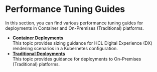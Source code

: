 # Performance Tuning Guides

In this section, you can find various performance tuning guides for deployments in Container and On-Premises (Traditional) platforms.

-   **[Container Deployments](kubernetes/index.md)**  
This topic provides sizing guidance for HCL Digital Experience (DX) rendering scenarios in a Kubernetes configuration.
-   **[Traditional Deployments](traditional_deployments.md)**  
This topic provides guidance for deployments to On-Premises (Traditional) platforms.